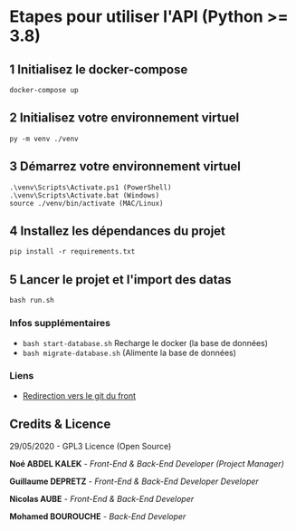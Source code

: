 # Etapes pour utiliser l'API (Python >= 3.8)

## 1 Initialisez le docker-compose
`docker-compose up`

## 2 Initialisez votre environnement virtuel
`py -m venv ./venv`

## 3 Démarrez votre environnement virtuel
```
.\venv\Scripts\Activate.ps1 (PowerShell)
.\venv\Scripts\Activate.bat (Windows)
source ./venv/bin/activate (MAC/Linux)
```

## 4 Installez les dépendances du projet
`pip install -r requirements.txt`

## 5 Lancer le projet et l'import des datas
`bash run.sh`

### Infos supplémentaires
- `bash start-database.sh` Recharge le docker (la base de données) 
- `bash migrate-database.sh` (Alimente la base de données)

### Liens
- [Redirection vers le git du front](https://github.com/noeklk/mgnn-python-data-ipssi-project-front)

## Credits & Licence
29/05/2020 - GPL3 Licence (Open Source)

**Noé ABDEL KALEK**  - *Front-End & Back-End Developer (Project Manager)*

**Guillaume DEPRETZ**  - *Front-End & Back-End Developer Developer*

**Nicolas AUBE**  - *Front-End & Back-End Developer*    

**Mohamed BOUROUCHE** - *Back-End Developer*
